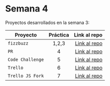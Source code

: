 # Semana 4 

Proyectos desarrollados en la semana 3:

| Proyecto | Práctica | Link al repo |
| ------------- |:-------------:| -----:|
|`fizzbuzz`|1,2,3|[Link al repo](https://github.com/EduardoMorales98/Fizzbuzz)|
|`PR`|4|[Link al repo](https://github.com/EduardoMorales98/fizzbuzz-1)|
|`Code Challenge`|5|[Link al repo](https://github.com/LaunchX-InnovaccionVirtual/MissionNodeJS)|
|`Trello`|6|[Link al repo](https://github.com/LaunchX-InnovaccionVirtual/MissionNodeJS)|
|`Trello JS Fork`|7|[Link al repo](https://github.com/LaunchX-InnovaccionVirtual/MissionNodeJS)|